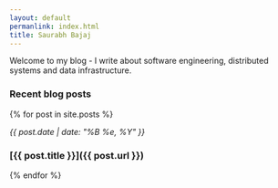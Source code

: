 ```yaml
---
layout: default
permanlink: index.html
title: Saurabh Bajaj
---
```


Welcome to my blog - I write about software engineering, distributed systems and data infrastructure.

### Recent blog posts

{% for post in site.posts %}    

*{{ post.date | date: "%B %e, %Y" }}*

### [**{{ post.title }}**]({{ post.url }})

{% endfor %}
